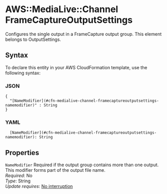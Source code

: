 # AWS::MediaLive::Channel FrameCaptureOutputSettings<a name="aws-properties-medialive-channel-framecaptureoutputsettings"></a>

Configures the single output in a FrameCapture output group\. This element belongs to OutputSettings\.

## Syntax<a name="aws-properties-medialive-channel-framecaptureoutputsettings-syntax"></a>

To declare this entity in your AWS CloudFormation template, use the following syntax:

### JSON<a name="aws-properties-medialive-channel-framecaptureoutputsettings-syntax.json"></a>

```
{
  "[NameModifier](#cfn-medialive-channel-framecaptureoutputsettings-namemodifier)" : String
}
```

### YAML<a name="aws-properties-medialive-channel-framecaptureoutputsettings-syntax.yaml"></a>

```
  [NameModifier](#cfn-medialive-channel-framecaptureoutputsettings-namemodifier): String
```

## Properties<a name="aws-properties-medialive-channel-framecaptureoutputsettings-properties"></a>

`NameModifier`  <a name="cfn-medialive-channel-framecaptureoutputsettings-namemodifier"></a>
Required if the output group contains more than one output\. This modifier forms part of the output file name\.  
*Required*: No  
*Type*: String  
*Update requires*: [No interruption](https://docs.aws.amazon.com/AWSCloudFormation/latest/UserGuide/using-cfn-updating-stacks-update-behaviors.html#update-no-interrupt)